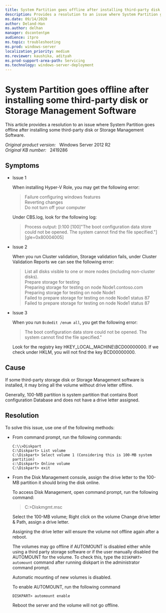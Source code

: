 ```yaml
---
title: System Partition goes offline after installing third-party disk or Storage Management Software
description: Provides a resolution to an issue where System Partition goes offline after installing some third-Party Disk or Storage Management Software.
ms.date: 09/14/2020
author: Deland-Han
ms.author: delhan 
manager: dscontentpm
audience: itpro
ms.topic: troubleshooting
ms.prod: windows-server
localization_priority: medium
ms.reviewer: kaushika, adityah
ms.prod-support-area-path: Servicing
ms.technology: windows-server-deployment
---
```

# System Partition goes offline after installing some third-party disk or Storage Management Software

This article provides a resolution to an issue where System Partition goes offline after installing some third-party disk or Storage Management Software.

_Original product version:_ &nbsp; Windows Server 2012 R2  
_Original KB number:_ &nbsp; 2419286

## Symptoms

- Issue 1

  When installing Hyper-V Role, you may get the following error:

  > Failure configuring windows features  
  Reverting changes  
  Do not turn off your computer

    Under CBS.log, look for the following log:

    > Process output: [l:100 [100]"The boot configuration data store could not be opened. The system cannot find the file specified."][gle=0x80004005]

- Issue 2

    When you run Cluster validation, Storage validation fails, under Cluster Validation Reports we can see the following error:

     > List all disks visible to one or more nodes (including non-cluster disks).  
     Prepare storage for testing  
     Preparing storage for testing on node Node1.contoso.com  
     Preparing storage for testing on node Node1  
     Failed to prepare storage for testing on node Node1 status 87  
     Failed to prepare storage for testing on node Node1 status 87  

- Issue 3

    When you run `Bcdedit /enum all`, you get the following error:

    > The boot configuration data store could not be opened. The system cannot find the file specified."  

    Look for the registry key HKEY_LOCAL_MACHINE\BCD00000000. If we check under HKLM, you will not find the key BCD00000000.

## Cause  

If some third-party storage disk or Storage Management software is installed, it may bring all the volume without drive letter offline.

Generally, 100-MB partition is system partition that contains Boot configuration Database and does not have a drive letter assigned.  

## Resolution

To solve this issue, use one of the following methods:

- From command prompt, run the following commands:

    ```console
    C:\\>Diskpart
    C:\Diskpart> List volume
    C:\Diskpart> Select volume 1 (Considering this is 100-MB system partition)
    c:\Diskpart> Online volume
    C:\Diskpart> exit
    ```

- From the Disk Management console, assign the drive letter to the 100-MB partition it should bring the disk online.

    To access Disk Management, open command prompt, run the following command:

    > C:\>Diskmgmt.msc

    Select the 100-MB volume; Right click on the volume Change drive letter & Path, assign a drive letter.

    Assigning the drive letter will ensure the volume not offline again after a reboot.

    The volumes may go offline if AUTOMOUNT is disabled either while using a third party storage software or if the user manually disabled the AUTOMOUNT for the volume. To check this, type the `DISKPART> automount` command after running diskpart in the administrator command prompt.

    Automatic mounting of new volumes is disabled.

    To enable AUTOMOUNT, run the following command

    ```console
    DISKPART> automount enable
    ```

    Reboot the server and the volume will not go offline.
